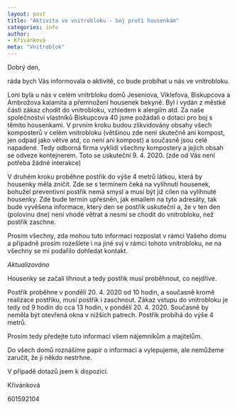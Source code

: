 ```yaml
---
layout: post
title: "Aktivita ve vnitrobloku - boj proti housenkám"
categories: info
author:
- Křivánková
meta: "Vnitroblok"
---
```


Dobrý den,

ráda bych Vás informovala o aktivitě, co  bude probíhat u nás ve vnitrobloku.

Loni byla u nás v celém vnitrbloku domů Jeseniova, Viklefova, Biskupcova a Ambrožova kalamita a přemnožení housenek bekyně. Byl i vydán z městké části zákaz chodit do vnitrobloku, vzhledem k alergiím atd.
Za naše společnoství vlastníků Biskupcova 40 jsme požádali o dotaci pro boj s těmito housenkami.
V prvním kroku budou zlikvidovány obsahy všech komposterů v celém vnitrobloku (většinou zde není skutečně ani kompost, jen odpad jako větve atd, co není ani kompost) a současně jsou celé napadené.
Tedy odborná firma vyklidí všechny kompostery a jejich obsah se odveze kontejnerem. Toto se uskuteční 9.&nbsp;4.&nbsp;2020. (zde od Vás není potřeba žádné interakce)

V druhém kroku proběhne postřik do výše 4 metrů látkou, která by housenky měla zničit. Zde se s termínem čeká na vylíhnutí housenek, bohužel preventivní postřik nemá smysl a musí být již cílen na vylíhnuté housenky. Zde bude termín upřesněn, jak emailem na tyto adresáty, tak bude vyvěšena informace, který den se postřik uskuteční a, že v ten den (polovinu dne) není vhodé větrat a nesmí se chodit do vnitrobloku, než  postřik zaschne.

Prosím všechny, zda mohou tuto informaci rozposlat v rámci Vašeho domu a případně prosím rozešlete i na jiné svj v rámci tohoto vnitrobloku, ne na všechny se mi podařilo dohledat kontakt.

*Aktualizováno*

Housenky se začali líhnout a tedy postřik musí proběhnout, co nejdříve.

Postřik proběhne v pondělí 20.&nbsp;4.&nbsp;2020 od 10 hodin, a současně kromě realizace postřiku, musí postřik i zaschnout.
Zákaz vstupu do vnitrobloku je tedy od 9 hodin do cca 13 hodin, v pondělí 20.&nbsp;4.&nbsp;2020. Současně by neměla být otevřená okna v nižších patrech.
Postřik probíhá do výše 4 metrů.

Prosím tedy předejte tuto informaci všem nájemníkům a majitelům.

Do všech domů roznášíme papír o informaci a vylepujeme, ale nemůžeme zaručit, že ji někdo nestrhne.

V případě dotazů jsem k dispozici.

Křivánková

601592104
